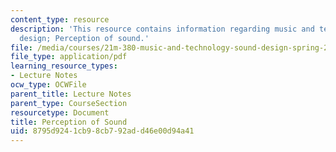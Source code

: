 ```yaml
---
content_type: resource
description: 'This resource contains information regarding music and technology: Sound
  design; Perception of sound.'
file: /media/courses/21m-380-music-and-technology-sound-design-spring-2016/8795d9241cb98cb792add46e00d94a41_MIT21M_380S16_Lec07.pdf
file_type: application/pdf
learning_resource_types:
- Lecture Notes
ocw_type: OCWFile
parent_title: Lecture Notes
parent_type: CourseSection
resourcetype: Document
title: Perception of Sound
uid: 8795d924-1cb9-8cb7-92ad-d46e00d94a41
---
```

